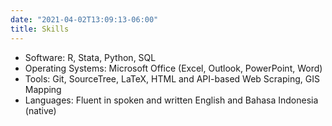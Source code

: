 ```yaml
---
date: "2021-04-02T13:09:13-06:00"
title: Skills
---
```


- Software: R, Stata, Python, SQL
- Operating Systems: Microsoft Office (Excel, Outlook, PowerPoint, Word)
- Tools: Git, SourceTree, LaTeX, HTML and API-based Web Scraping, GIS Mapping
- Languages: Fluent in spoken and written English and Bahasa Indonesia (native)

